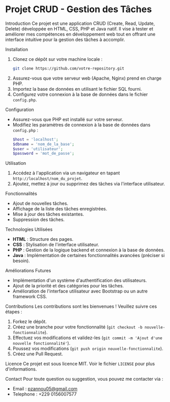 # Projet CRUD - Gestion des Tâches

 Introduction
Ce projet est une application CRUD (Create, Read, Update, Delete) développée en HTML, CSS, PHP et Java natif. Il vise à tester et améliorer mes compétences en développement web tout en offrant une interface intuitive pour la gestion des tâches à accomplir.

 Installation
1. Clonez ce dépôt sur votre machine locale :
   ```bash
   git clone https://github.com/votre-repository.git
   ```
2. Assurez-vous que votre serveur web (Apache, Nginx) prend en charge PHP.
3. Importez la base de données en utilisant le fichier SQL fourni.
4. Configurez votre connexion à la base de données dans le fichier `config.php`.

 Configuration
- Assurez-vous que PHP est installé sur votre serveur.
- Modifiez les paramètres de connexion à la base de données dans `config.php` :
  ```php
  $host = 'localhost';
  $dbname = 'nom_de_la_base';
  $user = 'utilisateur';
  $password = 'mot_de_passe';
  ```

 Utilisation
1. Accédez à l'application via un navigateur en tapant `http://localhost/nom_du_projet`.
2. Ajoutez, mettez à jour ou supprimez des tâches via l'interface utilisateur.

 Fonctionnalités
- Ajout de nouvelles tâches.
- Affichage de la liste des tâches enregistrées.
- Mise à jour des tâches existantes.
- Suppression des tâches.

 Technologies Utilisées
- **HTML** : Structure des pages.
- **CSS** : Stylisation de l'interface utilisateur.
- **PHP** : Gestion de la logique backend et connexion à la base de données.
- **Java** : Implémentation de certaines fonctionnalités avancées (préciser si besoin).

 Améliorations Futures
- Implémentation d'un système d'authentification des utilisateurs.
- Ajout de la priorité et des catégories pour les tâches.
- Amélioration de l'interface utilisateur avec Bootstrap ou un autre framework CSS.

 Contributions
Les contributions sont les bienvenues ! Veuillez suivre ces étapes :
1. Forkez le dépôt.
2. Créez une branche pour votre fonctionnalité (`git checkout -b nouvelle-fonctionnalite`).
3. Effectuez vos modifications et validez-les (`git commit -m 'Ajout d'une nouvelle fonctionnalité'`).
4. Poussez vos modifications (`git push origin nouvelle-fonctionnalite`).
5. Créez une Pull Request.

 Licence
Ce projet est sous licence MIT. Voir le fichier `LICENSE` pour plus d'informations.

 Contact
Pour toute question ou suggestion, vous pouvez me contacter via :
- Email : pzannou05@gmail.com
- Telephone : +229 0156007577
